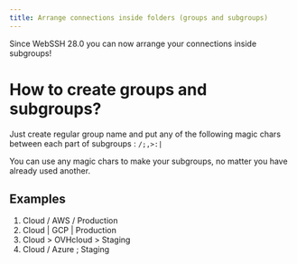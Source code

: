 ```yaml
---
title: Arrange connections inside folders (groups and subgroups)
---
```


Since WebSSH 28.0 you can now arrange your connections inside subgroups!

# How to create groups and subgroups?
Just create regular group name and put any of the following magic chars between each part of subgroups : `/;,>:|`

You can use any magic chars to make your subgroups, no matter you have already used another.

## Examples
1. Cloud / AWS / Production
2. Cloud | GCP | Production
3. Cloud > OVHcloud > Staging
4. Cloud / Azure ; Staging